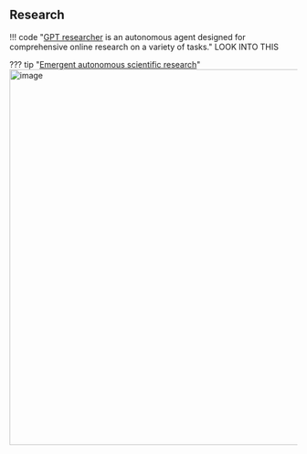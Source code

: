 ## Research

!!! code "[GPT researcher](https://github.com/assafelovic/gpt-researcher) is an autonomous agent designed for comprehensive online research on a variety of tasks."
    LOOK INTO THIS



??? tip "[Emergent autonomous scientific research](https://arxiv.org/pdf/2304.05332.pdf)"
    <img width="658" alt="image" src="https://github.com/ianderrington/general/assets/76016868/7fd5c4ce-9468-4cf2-a9b9-d3913b66e656">
